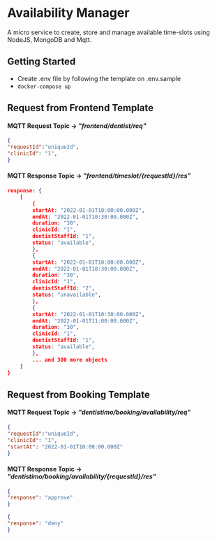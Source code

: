 # Availability Manager

A micro service to create, store and manage available time-slots using NodeJS, MongoDB and Mqtt.

## Getting Started

- Create .env file by following the template on .env.sample
- `docker-compose up`

## Request from Frontend Template

#### MQTT Request Topic -> _"frontend/dentist/req"_

```JSON
{
"requestId":"uniqueId",
"clinicId": "1",
}
```

#### MQTT Response Topic -> _"frontend/timeslot/{requestId}/res"_

```JSON
response: {
    [
        {
        startAt: "2022-01-01T10:00:00.000Z",
        endAt: "2022-01-01T10:30:00.000Z",
        duration: "30",
        clinicId: "1",
        dentistStaffId: "1",
        status: "available",
        },
        {
        startAt: "2022-01-01T10:00:00.000Z",
        endAt: "2022-01-01T10:30:00.000Z",
        duration: "30",
        clinicId: "1",
        dentistStaffId: "2",
        status: "unavailable",
        },
        {
        startAt: "2022-01-01T10:30:00.000Z",
        endAt: "2022-01-01T11:00:00.000Z",
        duration: "30",
        clinicId: "1",
        dentistStaffId: "1",
        status: "available",
        },
        ... and 300 more objects
    ]
}
```

## Request from Booking Template

#### MQTT Request Topic -> _"dentistimo/booking/availability/req"_

```JSON
{
"requestId":"uniqueId",
"clinicId": "1",
"startAt": "2022-01-01T10:00:00.000Z"
}
```

#### MQTT Response Topic -> _"dentistimo/booking/availability/{requestId}/res"_

```JSON
{
"response": "approve"
}
```

```JSON
{
"response": "deny"
}
```
